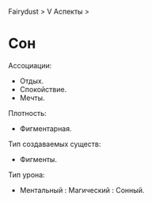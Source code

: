 Fairydust > V Аспекты >

# Сон

Ассоциации:
- Отдых.
- Спокойствие.
- Мечты.

Плотность:
- Фигментарная.

Тип создаваемых существ:
- Фигменты.

Тип урона:
- Ментальный : Магический : Сонный.